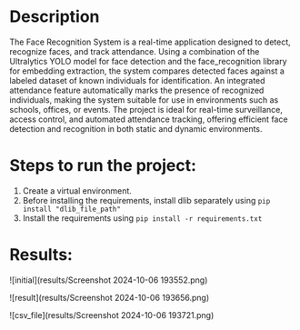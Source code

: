 # Description

The Face Recognition System is a real-time application designed to detect, recognize faces, and track attendance. Using a combination of the Ultralytics YOLO model for face detection and the face_recognition library for embedding extraction, the system compares detected faces against a labeled dataset of known individuals for identification. An integrated attendance feature automatically marks the presence of recognized individuals, making the system suitable for use in environments such as schools, offices, or events. The project is ideal for real-time surveillance, access control, and automated attendance tracking, offering efficient face detection and recognition in both static and dynamic environments.

# Steps to run the project:

1) Create a virtual environment.
2) Before installing the requirements, install dlib separately using `pip install "dlib_file_path"`
3) Install the requirements using `pip install -r requirements.txt`

# Results:

![initial](results/Screenshot 2024-10-06 193552.png)

![result](results/Screenshot 2024-10-06 193656.png)

![csv_file](results/Screenshot 2024-10-06 193721.png)

